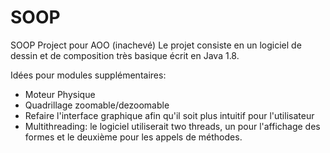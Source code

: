 # SOOP
SOOP Project pour AOO (inachevé)
Le projet consiste en un logiciel de dessin et de composition très basique écrit en Java 1.8. 

Idées pour modules supplémentaires:

* Moteur Physique
* Quadrillage zoomable/dezoomable
* Refaire l'interface graphique afin qu'il soit plus intuitif pour l'utilisateur
* Multithreading: le logiciel utiliserait two threads, un pour l'affichage des formes et le deuxième pour les appels de méthodes.
